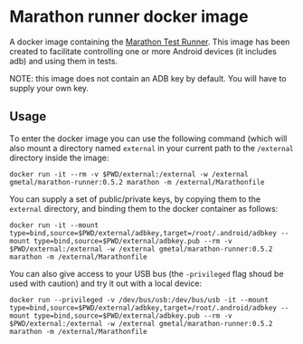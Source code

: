 # Marathon runner docker image

A docker image containing the [Marathon Test Runner](https://github.com/Malinskiy/marathon). This image
has been created to facilitate controlling one or more Android devices (it includes adb) and using them
in tests. 

NOTE: this image does not contain an ADB key by default. You will have to supply your own key. 

## Usage

Tο enter the docker image you can use the following command (which will also mount a directory named `external` in your current path to the `/external` directory inside the image:
```
docker run -it --rm -v $PWD/external:/external -w /external gmetal/marathon-runner:0.5.2 marathon -m /external/Marathonfile
```

You can supply a set of public/private keys, by copying them to the `external` directory, and binding them to the docker container as follows:

```
docker run -it --mount type=bind,source=$PWD/external/adbkey,target=/root/.android/adbkey --mount type=bind,source=$PWD/external/adbkey.pub --rm -v $PWD/external:/external -w /external gmetal/marathon-runner:0.5.2 marathon -m /external/Marathonfile
```

You can also give access to your USB bus (the `-privileged` flag shoud be used with caution) and try it out with a local device:

```
docker run --privileged -v /dev/bus/usb:/dev/bus/usb -it --mount type=bind,source=$PWD/external/adbkey,target=/root/.android/adbkey --mount type=bind,source=$PWD/external/adbkey.pub --rm -v $PWD/external:/external -w /external gmetal/marathon-runner:0.5.2 marathon -m /external/Marathonfile
```
